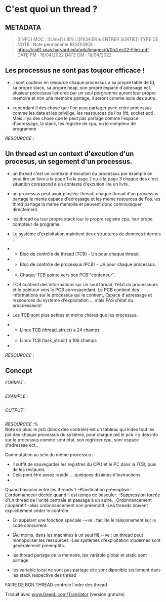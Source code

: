 # C'est quoi un thread ?

## METADATA
> [!INFO]
> MOC                    : [[Unix]]
> LIEN                     : [[FICHIER  & ENTRER SORTIE]]
> TYPE DE NOTE   : Note permanante 
>  RESOURCE        :  https://cs61.seas.harvard.edu/wiki/images/0/0b/Lec22-Files.pdf
> DATE PM             : 18/04/2022
> DATE DM             : 18/04/2022


## Les processus ne sont pas toujour efficace !
- il sont couteux en resource chaque processus a sa propre table de fd, sa propre stack, sa propre heap, son propre espace d'adresage ect.
plusieur processus lier cree par un seul porgramme auront leur propre memoire 
et non une memoire partage, il seront comme isole des autre.

- cependant il des chose que l'on peut partager avec entre processus comme les data et les privilige, les ressources de l'os (fd, socket ect).
Mais il ya des chose que le peut pas partage comme l'espace d'adressage, la stack, les registre de cpu, ou le compteur de programme.

*RESOURCCE :*
## Un thread est un context d'excution d'un procesus, un segement d'un processus.
 - un thread c'est un contexte d'excution du processus par example on peut lire un livre a la page 1 a la page 2 ou a la page 3 chaque des c'est situation corespond a un contexte d'excution lire un livre.
 
- un processus peut avoir plusieur thread, chaque thread d'un processus partage le meme espace d'edressage et les meme resources de l'os. les thred partage la meme memoire et peuvent donc communiquer directement.
-  les thread ou leur propre stack leur le propre registre cpu, leur prope compteur de programe. 

- Le système d'exploitation maintient deux structures de données internes :
- - Bloc de contrôle de thread (TCB) - Un pour chaque thread.
- - Bloc de contrôle de processus (PCB) - Un pour chaque processus.
- - Chaque TCB pointe vers son PCB "conteneur".

- TCB contient des informations sur un seul thread, l'état du processeurs et le pointeur vers le PCB correspondant. Le PCB contient des informations sur le processus qui le contient, Espace d'adressage et ressources du système d'exploitation ... mais PAS d'état du proccesseurs!

- Les TCB sont plus petites et moins chères que les processus.
- - Linux TCB (thread_struct) a 24 champs
- - Linux TCB (task_struct) a 106 champs
- 
*RESOURCCE :*

## Concept 
*FORMAT :*

````

````

*EXAMPLE :*

````

````

*OUTPUT :*

````

````

*RESOURCCE :*%   
Note en plus:
le pcb (block dee controle) est un tableau qui index tout les pid des chaque processus du systeme, pour chaque pid le pcb il y des info sur le processus comme sont etat, son registrer cpu, sont espace d'adressae ect..

 Commutation au sein du même processus :
- Il suffit de sauvegarder les registres du CPU et le PC dans la TCB, puis de les restaurer.
- Cela peut être assez rapide ... quelques dizaines d'instructions.
- 
Quand basculer entre les threads ?
-Planification préemptive
-L'ordonnanceur décide quand il est temps de basculer.
-Suppression forcée d'un thread de l'unité centrale et passage à un autre.
-Ordonnancement coopératif
-alias ordonnancement non préemptif
-Les threads doivent explicitement céder le contrôle
- En appelant une fonction spéciale
-+ve : facilite le raisonnement sur le code concurrent.
- (Au moins, dans les machines à un seul fil)
--ve : un thread peut monopoliser les ressources
-Les systèmes d'exploitation modernes sont généralement préemptifs.

- les thread partage de la memoire, les variable global et static sont partage 
- les variable local ne sont pas partage elle sont diponible seulement dans les stack respective des thread 

FAIRE DE BON THREAD 
controle l'odre des thread


Traduit avec www.DeepL.com/Translator (version gratuite)

